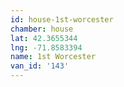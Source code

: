 ```yaml
---
id: house-1st-worcester
chamber: house
lat: 42.3655344
lng: -71.8583394
name: 1st Worcester
van_id: '143'
---
```

